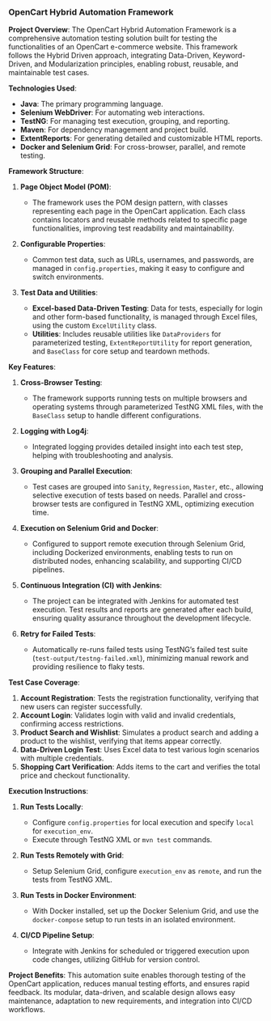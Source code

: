 ### OpenCart Hybrid Automation Framework

**Project Overview**:
The OpenCart Hybrid Automation Framework is a comprehensive automation testing solution built for testing the functionalities of an OpenCart e-commerce website. This framework follows the Hybrid Driven approach, integrating Data-Driven, Keyword-Driven, and Modularization principles, enabling robust, reusable, and maintainable test cases.

**Technologies Used**:
- **Java**: The primary programming language.
- **Selenium WebDriver**: For automating web interactions.
- **TestNG**: For managing test execution, grouping, and reporting.
- **Maven**: For dependency management and project build.
- **ExtentReports**: For generating detailed and customizable HTML reports.
- **Docker and Selenium Grid**: For cross-browser, parallel, and remote testing.

**Framework Structure**:
1. **Page Object Model (POM)**:
   - The framework uses the POM design pattern, with classes representing each page in the OpenCart application. Each class contains locators and reusable methods related to specific page functionalities, improving test readability and maintainability.
   
2. **Configurable Properties**:
   - Common test data, such as URLs, usernames, and passwords, are managed in `config.properties`, making it easy to configure and switch environments.

3. **Test Data and Utilities**:
   - **Excel-based Data-Driven Testing**: Data for tests, especially for login and other form-based functionality, is managed through Excel files, using the custom `ExcelUtility` class.
   - **Utilities**: Includes reusable utilities like `DataProviders` for parameterized testing, `ExtentReportUtility` for report generation, and `BaseClass` for core setup and teardown methods.

**Key Features**:
1. **Cross-Browser Testing**:
   - The framework supports running tests on multiple browsers and operating systems through parameterized TestNG XML files, with the `BaseClass` setup to handle different configurations.

2. **Logging with Log4j**:
   - Integrated logging provides detailed insight into each test step, helping with troubleshooting and analysis.

3. **Grouping and Parallel Execution**:
   - Test cases are grouped into `Sanity`, `Regression`, `Master`, etc., allowing selective execution of tests based on needs. Parallel and cross-browser tests are configured in TestNG XML, optimizing execution time.

4. **Execution on Selenium Grid and Docker**:
   - Configured to support remote execution through Selenium Grid, including Dockerized environments, enabling tests to run on distributed nodes, enhancing scalability, and supporting CI/CD pipelines.

5. **Continuous Integration (CI) with Jenkins**:
   - The project can be integrated with Jenkins for automated test execution. Test results and reports are generated after each build, ensuring quality assurance throughout the development lifecycle.

6. **Retry for Failed Tests**:
   - Automatically re-runs failed tests using TestNG’s failed test suite (`test-output/testng-failed.xml`), minimizing manual rework and providing resilience to flaky tests.

**Test Case Coverage**:
1. **Account Registration**: Tests the registration functionality, verifying that new users can register successfully.
2. **Account Login**: Validates login with valid and invalid credentials, confirming access restrictions.
3. **Product Search and Wishlist**: Simulates a product search and adding a product to the wishlist, verifying that items appear correctly.
4. **Data-Driven Login Test**: Uses Excel data to test various login scenarios with multiple credentials.
5. **Shopping Cart Verification**: Adds items to the cart and verifies the total price and checkout functionality.

**Execution Instructions**:
1. **Run Tests Locally**:
   - Configure `config.properties` for local execution and specify `local` for `execution_env`.
   - Execute through TestNG XML or `mvn test` commands.

2. **Run Tests Remotely with Grid**:
   - Setup Selenium Grid, configure `execution_env` as `remote`, and run the tests from TestNG XML.

3. **Run Tests in Docker Environment**:
   - With Docker installed, set up the Docker Selenium Grid, and use the `docker-compose` setup to run tests in an isolated environment.

4. **CI/CD Pipeline Setup**:
   - Integrate with Jenkins for scheduled or triggered execution upon code changes, utilizing GitHub for version control.

**Project Benefits**:
This automation suite enables thorough testing of the OpenCart application, reduces manual testing efforts, and ensures rapid feedback. Its modular, data-driven, and scalable design allows easy maintenance, adaptation to new requirements, and integration into CI/CD workflows.

